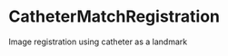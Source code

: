 CatheterMatchRegistration
=========================

Image registration using catheter as a landmark
